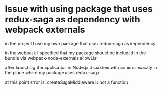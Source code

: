 # Issue with using package that uses redux-saga as dependency with webpack externals

in the project I use my own package that uses redux-saga as dependency

in the webpack I specified that my package should be included in the bundle via webpack-node-externals allowList

after launching the application in Node.js it crashes with an error exactly in the place where my package uses redux-saga

at this point error is: createSagaMiddleware is not a function
